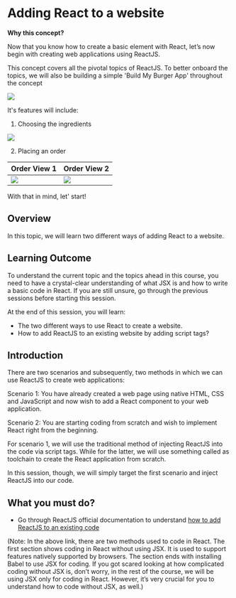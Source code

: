 ﻿# Adding React to a website

**Why this concept?**

Now that you know how to create a basic element with React, let’s now begin with creating web applications using ReactJS.

This concept covers all the pivotal topics of ReactJS. To better onboard the topics, we will also be building a simple 'Build My Burger App' throughout the concept

![](https://github.com/greyatom-school/the-minerva-project/raw/master/FEWD/sprint_4/images/BMB0.PNG)

It's features will include:
1. Choosing the ingredients

![](https://github.com/greyatom-school/the-minerva-project/raw/master/FEWD/sprint_4/images/BMB1.PNG)

2. Placing an order

|Order View 1|Order View 2|
|---|---|
|![](https://github.com/greyatom-school/the-minerva-project/raw/master/FEWD/sprint_4/images/BMB2.PNG)|![](https://github.com/greyatom-school/the-minerva-project/raw/master/FEWD/sprint_4/images/BMB3.PNG)|
 

With that in mind, let' start!

## Overview

In this topic, we will learn two different ways of adding React to a website.


## Learning Outcome

To understand the current topic and the topics ahead in this course, you need to have a crystal-clear understanding of what JSX is and how to write a basic code in React. If you are still unsure, go through the previous sessions before starting this session.

At the end of this session, you will learn:
-	The two different ways to use React to create a website.
-	How to add ReactJS to an existing website by adding script tags?


## Introduction 


There are two scenarios and subsequently, two methods in which we can use ReactJS to create web applications:

Scenario 1: 
You have already created a web page using native HTML, CSS and JavaScript and now wish to add a React component to your web application.

Scenario 2: 
You are starting coding from scratch and wish to implement React right from the beginning. 

For scenario 1, we will use the traditional method of injecting ReactJS into the code via script tags. While for the latter, we will use something called as toolchain to create the React application from scratch.

In this session, though, we will simply target the first scenario and inject ReactJS into our code.


## What you must do?

-	Go through ReactJS official documentation to understand [how to add ReactJS to an existing code](https://reactjs.org/docs/add-react-to-a-website.html)

(Note: In the above link, there are two methods used to code in React. The first section shows coding in React without using JSX. It is used to support features natively supported by browsers. The section ends with installing Babel to use JSX for coding. If you got scared looking at how complicated coding without JSX is, don’t worry, in the rest of the course, we will be using JSX only for coding in React. However, it’s very crucial for you to understand how to code without JSX, as well.)

